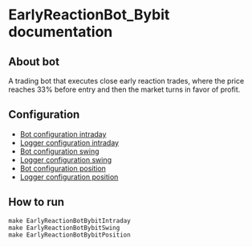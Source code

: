 # EarlyReactionBot_Bybit documentation

## About bot

A trading bot that executes close early reaction trades, where the price reaches 33% before entry and then the market turns in favor of profit.

## Configuration

* [Bot configuration intraday](../config/EarlyReactionBotBybitIntradayConfig.yaml)
* [Logger configuration intraday](../config/EarlyReactionBotBybitIntradayLogger.conf)
* [Bot configuration swing](../config/EarlyReactionBotBybitSwingConfig.yaml)
* [Logger configuration swing](../config/EarlyReactionBotBybitSwingLogger.conf)
* [Bot configuration position](../config/EarlyReactionBotBybitPositionConfig.yaml)
* [Logger configuration position](../config/EarlyReactionBotBybitPositionLogger.conf)

## How to run
```commandline
make EarlyReactionBotBybitIntraday
make EarlyReactionBotBybitSwing
make EarlyReactionBotBybitPosition
```
